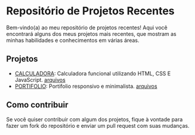# Repositório de Projetos Recentes

Bem-vindo(a) ao meu repositório de projetos recentes! Aqui você encontrará alguns dos meus projetos mais recentes, que mostram as minhas habilidades e conhecimentos em várias áreas.

## Projetos

- [CALCULADORA](https://bernardo-calculator.netlify.app): Calculadora funcional utilizando HTML, CSS E JavaScript. [arquivos](https://github.com/bernardomrl/portfolio/tree/main/calculadora)
- [PORTIFOLIO](https://bernardomrl.netlify.app): Portifolio responsivo e minimalista. [arquivos](https://github.com/bernardomrl/projetos/tree/main/portfolio-website)

## Como contribuir

Se você quiser contribuir com algum dos projetos, fique à vontade para fazer um fork do repositório e enviar um pull request com suas mudanças.

